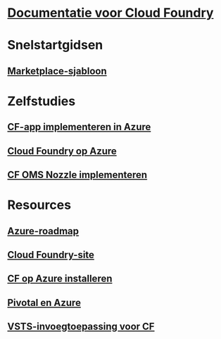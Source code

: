 # [Documentatie voor Cloud Foundry](index.md)
# Snelstartgidsen
## [Marketplace-sjabloon](https://azuremarketplace.microsoft.com/marketplace/apps/pivotal.pivotal-cloud-foundry)
# Zelfstudies
## [CF-app implementeren in Azure](/azure/virtual-machines/linux/cloudfoundry-deploy-your-first-app)
## [Cloud Foundry op Azure](/azure/virtual-machines/linux/cloudfoundry-get-started)
## [CF OMS Nozzle implementeren](/azure/cloudfoundry/cloudfoundry-oms-nozzle)
# Resources
## [Azure-roadmap](https://azure.microsoft.com/roadmap/)
## [Cloud Foundry-site](https://docs.cloudfoundry.org/)
## [CF op Azure installeren](https://docs.pivotal.io/pivotalcf/1-11/customizing/pcf_azure.html)
## [Pivotal en Azure](https://pivotal.io/partners/microsoft)
## [VSTS-invoegtoepassing voor CF](https://github.com/Microsoft/vsts-cloudfoundry)
